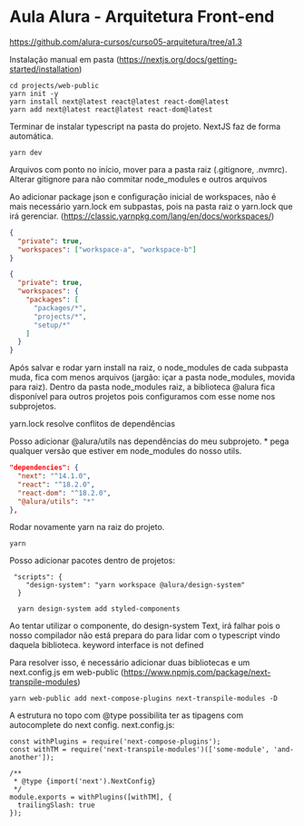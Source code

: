 # Aula Alura - Arquitetura Front-end

https://github.com/alura-cursos/curso05-arquitetura/tree/a1.3


Instalação manual em pasta (https://nextjs.org/docs/getting-started/installation)

```shell
cd projects/web-public
yarn init -y
yarn install next@latest react@latest react-dom@latest
yarn add next@latest react@latest react-dom@latest
```

Terminar de instalar typescript na pasta do projeto. NextJS faz de forma automática.

```shell
yarn dev
```

Arquivos com ponto no início, mover para a pasta raiz (.gitignore, .nvmrc). Alterar gitignore para não commitar node_modules e outros arquivos


Ao adicionar package json e configuração inicial de workspaces, não é mais necessário yarn.lock em subpastas, pois na pasta raiz o yarn.lock que irá gerenciar. (https://classic.yarnpkg.com/lang/en/docs/workspaces/)

```json
{
  "private": true,
  "workspaces": ["workspace-a", "workspace-b"]
}

{
  "private": true,
  "workspaces": {
    "packages": [
      "packages/*",
      "projects/*",
      "setup/*"
    ]
  }
}

```

Após salvar e rodar yarn install na raiz, o node_modules de cada subpasta muda, fica com menos arquivos (jargão: içar a pasta node_modules, movida para raiz). Dentro da pasta node_modules raiz, a biblioteca @alura fica disponível para outros projetos pois configuramos com esse nome nos subprojetos.

yarn.lock resolve conflitos de dependências

Posso adicionar @alura/utils nas dependências do meu subprojeto. * pega qualquer versão que estiver em node_modules do nosso utils.

```json
"dependencies": {
  "next": "^14.1.0",
  "react": "^18.2.0",
  "react-dom": "^18.2.0",
  "@alura/utils": "*"
},
```

Rodar novamente yarn na raiz do projeto.

```shell
yarn
```

Posso adicionar pacotes dentro de projetos:

```shell
 "scripts": {
    "design-system": "yarn workspace @alura/design-system"
  }

  yarn design-system add styled-components
```

Ao tentar utilizar o componente, do design-system Text, irá falhar pois o nosso compilador não está prepara do para lidar com o typescript vindo daquela biblioteca. keyword interface is not defined

Para resolver isso, é necessário adicionar duas bibliotecas e um next.config.js em web-public (https://www.npmjs.com/package/next-transpile-modules)

```shell
yarn web-public add next-compose-plugins next-transpile-modules -D
```

A estrutura no topo com @type possibilita ter as tipagens com autocomplete do next config. next.config.js:

```shell
const withPlugins = require('next-compose-plugins');
const withTM = require('next-transpile-modules')(['some-module', 'and-another']);

/**
 * @type {import('next').NextConfig}
 */
module.exports = withPlugins([withTM], {
  trailingSlash: true
});
```



```shell

```



```shell

```



```shell

```



```shell

```



```shell

```



```shell

```



```shell

```



```shell

```



```shell

```



```shell

```



```shell

```
